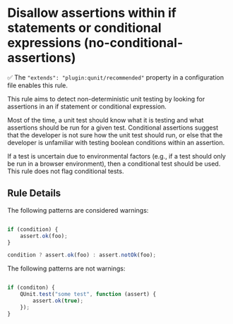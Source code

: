# Disallow assertions within if statements or conditional expressions (no-conditional-assertions)

:white_check_mark: The `"extends": "plugin:qunit/recommended"` property in a configuration file enables this rule.

This rule aims to detect non-deterministic unit testing by looking for assertions in an if statement or conditional expression.

Most of the time, a unit test should know what it is testing and what assertions should be run for a given test. Conditional assertions suggest that the developer is not sure how the unit test should run, or else that the developer is unfamiliar with testing boolean conditions within an assertion.

If a test is uncertain due to environmental factors (e.g., if a test should only be run in a browser environment), then a conditional test should be used. This rule does not flag conditional tests.

## Rule Details

The following patterns are considered warnings:

```js

if (condition) {
    assert.ok(foo);
}

condition ? assert.ok(foo) : assert.notOk(foo);

```

The following patterns are not warnings:

```js

if (conditon) {
    QUnit.test("some test", function (assert) {
        assert.ok(true);
    });
}

```
